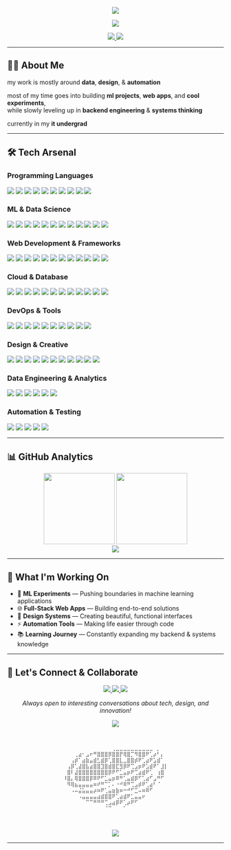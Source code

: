 <!-- Banner -->
<p align="center">
 </div><img src="https://capsule-render.vercel.app/api?type=waving&color=0:a31221,100:d41b2a&height=180&section=header&text=hi%20🍉%20i'm%20sparsh&fontSize=40&fontColor=ffffff&animation=fadeIn&fontAlignY=35"/>
</p>

<p align="center">
  <a href="https://github.com/sparshb4tra">
    <img src="https://readme-typing-svg.demolab.com?font=Fira+Code&weight=600&size=24&pause=1000&color=a31221&center=true&vCenter=true&width=600&lines=Data+%7C+Design+%7C+Automation;Building+ML+Projects+%26+Web+Apps;Backend+Engineering+Enthusiast;IT+Undergrad+%7C+Cool+Experiments">
  </a>
</p>

<!-- Badges -->
<p align="center">
  <a href="https://github.com/sparshb4tra">
    <img src="https://img.shields.io/github/followers/sparshb4tra?label=Follow&style=social"/>
  </a>
  <a href="https://linkedin.com/in/sparsh-b4tra">
    <img src="https://img.shields.io/badge/LinkedIn-Connect-blue?style=social&logo=linkedin"/>
  </a>
</p>

---

## 👨‍💻 About Me

my work is mostly around **data**, **design**, & **automation**   

most of my time goes into building **ml projects**, **web apps**, and **cool experiments**,  
while slowly leveling up in **backend engineering** & **systems thinking** 

currently in my **it undergrad**

---

## 🛠 Tech Arsenal

### Programming Languages
<p>
  <img src="https://img.shields.io/badge/Python-3776AB?style=for-the-badge&logo=python&logoColor=white"/>
  <img src="https://img.shields.io/badge/JavaScript-F7DF1E?style=for-the-badge&logo=javascript&logoColor=black"/>
  <img src="https://img.shields.io/badge/TypeScript-3178C6?style=for-the-badge&logo=typescript&logoColor=white"/>
  <img src="https://img.shields.io/badge/C++-00599C?style=for-the-badge&logo=c%2B%2B&logoColor=white"/>
  <img src="https://img.shields.io/badge/Java-ED8B00?style=for-the-badge&logo=openjdk&logoColor=white"/>
  <img src="https://img.shields.io/badge/PHP-777BB4?style=for-the-badge&logo=php&logoColor=white"/>
  <img src="https://img.shields.io/badge/HTML5-E34F26?style=for-the-badge&logo=html5&logoColor=white"/>
  <img src="https://img.shields.io/badge/CSS3-1572B6?style=for-the-badge&logo=css3&logoColor=white"/>
  <img src="https://img.shields.io/badge/R-276DC3?style=for-the-badge&logo=r&logoColor=white"/>
  <img src="https://img.shields.io/badge/SQL-4479A1?style=for-the-badge&logo=postgresql&logoColor=white"/>
</p>

### ML & Data Science
<p>
  <img src="https://img.shields.io/badge/TensorFlow-FF6F00?style=for-the-badge&logo=tensorflow&logoColor=white"/>
  <img src="https://img.shields.io/badge/PyTorch-EE4C2C?style=for-the-badge&logo=pytorch&logoColor=white"/>
  <img src="https://img.shields.io/badge/Pandas-150458?style=for-the-badge&logo=pandas&logoColor=white"/>
  <img src="https://img.shields.io/badge/NumPy-013243?style=for-the-badge&logo=numpy&logoColor=white"/>
  <img src="https://img.shields.io/badge/scikit--learn-F7931E?style=for-the-badge&logo=scikit-learn&logoColor=white"/>
  <img src="https://img.shields.io/badge/SciPy-0C55A5?style=for-the-badge&logo=scipy&logoColor=white"/>
  <img src="https://img.shields.io/badge/Matplotlib-ffffff?style=for-the-badge&logo=matplotlib&logoColor=black"/>
  <img src="https://img.shields.io/badge/Seaborn-3776AB?style=for-the-badge&logo=python&logoColor=white"/>
  <img src="https://img.shields.io/badge/Plotly-3F4F75?style=for-the-badge&logo=plotly&logoColor=white"/>
  <img src="https://img.shields.io/badge/Jupyter-F37626?style=for-the-badge&logo=jupyter&logoColor=white"/>
  <img src="https://img.shields.io/badge/OpenCV-5C3EE8?style=for-the-badge&logo=opencv&logoColor=white"/>
  <img src="https://img.shields.io/badge/Keras-D00000?style=for-the-badge&logo=keras&logoColor=white"/>
</p>

### Web Development & Frameworks
<p>
  <img src="https://img.shields.io/badge/React-20232A?style=for-the-badge&logo=react&logoColor=61DAFB"/>
  <img src="https://img.shields.io/badge/Next.js-000000?style=for-the-badge&logo=next.js&logoColor=white"/>
  <img src="https://img.shields.io/badge/Node.js-6DA55F?style=for-the-badge&logo=node.js&logoColor=white"/>
  <img src="https://img.shields.io/badge/Express.js-000000?style=for-the-badge&logo=express&logoColor=white"/>
  <img src="https://img.shields.io/badge/TailwindCSS-38B2AC?style=for-the-badge&logo=tailwind-css&logoColor=white"/>
  <img src="https://img.shields.io/badge/Bootstrap-7952B3?style=for-the-badge&logo=bootstrap&logoColor=white"/>
  <img src="https://img.shields.io/badge/Flutter-02569B?style=for-the-badge&logo=flutter&logoColor=white"/>
  <img src="https://img.shields.io/badge/WordPress-117AC9?style=for-the-badge&logo=wordpress&logoColor=white"/>
  <img src="https://img.shields.io/badge/Vue.js-4FC08D?style=for-the-badge&logo=vue.js&logoColor=white"/>
  <img src="https://img.shields.io/badge/Django-092E20?style=for-the-badge&logo=django&logoColor=white"/>
  <img src="https://img.shields.io/badge/Flask-000000?style=for-the-badge&logo=flask&logoColor=white"/>
  <img src="https://img.shields.io/badge/FastAPI-009688?style=for-the-badge&logo=fastapi&logoColor=white"/>
</p>

### Cloud & Database
<p>
  <img src="https://img.shields.io/badge/AWS-FF9900?style=for-the-badge&logo=amazon-aws&logoColor=white"/>
  <img src="https://img.shields.io/badge/Google%20Cloud-4285F4?style=for-the-badge&logo=google-cloud&logoColor=white"/>
  <img src="https://img.shields.io/badge/Azure-0078D4?style=for-the-badge&logo=microsoft-azure&logoColor=white"/>
  <img src="https://img.shields.io/badge/Firebase-039BE5?style=for-the-badge&logo=firebase&logoColor=white"/>
  <img src="https://img.shields.io/badge/Oracle-F80000?style=for-the-badge&logo=oracle&logoColor=white"/>
  <img src="https://img.shields.io/badge/Vercel-000000?style=for-the-badge&logo=vercel&logoColor=white"/>
  <img src="https://img.shields.io/badge/Netlify-00C7B7?style=for-the-badge&logo=netlify&logoColor=white"/>
  <img src="https://img.shields.io/badge/MongoDB-4EA94B?style=for-the-badge&logo=mongodb&logoColor=white"/>
  <img src="https://img.shields.io/badge/MySQL-4479A1?style=for-the-badge&logo=mysql&logoColor=white"/>
  <img src="https://img.shields.io/badge/PostgreSQL-336791?style=for-the-badge&logo=postgresql&logoColor=white"/>
  <img src="https://img.shields.io/badge/Redis-DC382D?style=for-the-badge&logo=redis&logoColor=white"/>
  <img src="https://img.shields.io/badge/Supabase-3ECF8E?style=for-the-badge&logo=supabase&logoColor=white"/>
</p>

### DevOps & Tools
<p>
  <img src="https://img.shields.io/badge/Git-F05033?style=for-the-badge&logo=git&logoColor=white"/>
  <img src="https://img.shields.io/badge/GitHub-121011?style=for-the-badge&logo=github&logoColor=white"/>
  <img src="https://img.shields.io/badge/GitLab%20CI-FC6D26?style=for-the-badge&logo=gitlab&logoColor=white"/>
  <img src="https://img.shields.io/badge/Docker-2496ED?style=for-the-badge&logo=docker&logoColor=white"/>
  <img src="https://img.shields.io/badge/Kubernetes-326CE5?style=for-the-badge&logo=kubernetes&logoColor=white"/>
  <img src="https://img.shields.io/badge/Apache-D42029?style=for-the-badge&logo=apache&logoColor=white"/>
  <img src="https://img.shields.io/badge/Apache%20Kafka-000000?style=for-the-badge&logo=apachekafka&logoColor=white"/>
  <img src="https://img.shields.io/badge/Jenkins-D24939?style=for-the-badge&logo=jenkins&logoColor=white"/>
  <img src="https://img.shields.io/badge/Terraform-7B42BC?style=for-the-badge&logo=terraform&logoColor=white"/>
  <img src="https://img.shields.io/badge/Linux-FCC624?style=for-the-badge&logo=linux&logoColor=black"/>
</p>

### Design & Creative
<p>
  <img src="https://img.shields.io/badge/Figma-F24E1E?style=for-the-badge&logo=figma&logoColor=white"/>
  <img src="https://img.shields.io/badge/Adobe%20Creative%20Cloud-DA1F26?style=for-the-badge&logo=adobe&logoColor=white"/>
  <img src="https://img.shields.io/badge/Adobe%20Photoshop-31A8FF?style=for-the-badge&logo=adobe%20photoshop&logoColor=white"/>
  <img src="https://img.shields.io/badge/Adobe%20Illustrator-FF9A00?style=for-the-badge&logo=adobe%20illustrator&logoColor=white"/>
  <img src="https://img.shields.io/badge/Adobe%20After%20Effects-9999FF?style=for-the-badge&logo=adobe%20after%20effects&logoColor=white"/>
  <img src="https://img.shields.io/badge/Adobe%20Premiere%20Pro-9999FF?style=for-the-badge&logo=adobe%20premiere%20pro&logoColor=white"/>
  <img src="https://img.shields.io/badge/Adobe%20XD-FF61F6?style=for-the-badge&logo=adobe%20xd&logoColor=white"/>
  <img src="https://img.shields.io/badge/Blender-F5792A?style=for-the-badge&logo=blender&logoColor=white"/>
  <img src="https://img.shields.io/badge/Framer-0055FF?style=for-the-badge&logo=framer&logoColor=white"/>
  <img src="https://img.shields.io/badge/Canva-00C4CC?style=for-the-badge&logo=canva&logoColor=white"/>
  <img src="https://img.shields.io/badge/Sketch-F7B500?style=for-the-badge&logo=sketch&logoColor=black"/>
</p>

### Data Engineering & Analytics
<p>
  <img src="https://img.shields.io/badge/Apache%20Spark-E25A1C?style=for-the-badge&logo=apache%20spark&logoColor=white"/>
  <img src="https://img.shields.io/badge/Apache%20Airflow-017CEE?style=for-the-badge&logo=apache%20airflow&logoColor=white"/>
  <img src="https://img.shields.io/badge/Tableau-E97627?style=for-the-badge&logo=tableau&logoColor=white"/>
  <img src="https://img.shields.io/badge/Power%20BI-F2C811?style=for-the-badge&logo=power%20bi&logoColor=black"/>
  <img src="https://img.shields.io/badge/Elasticsearch-005571?style=for-the-badge&logo=elasticsearch&logoColor=white"/>
  <img src="https://img.shields.io/badge/Grafana-F46800?style=for-the-badge&logo=grafana&logoColor=white"/>
</p>

### Automation & Testing
<p>
  <img src="https://img.shields.io/badge/Selenium-43B02A?style=for-the-badge&logo=selenium&logoColor=white"/>
  <img src="https://img.shields.io/badge/Pytest-0A9EDC?style=for-the-badge&logo=pytest&logoColor=white"/>
  <img src="https://img.shields.io/badge/Postman-FF6C37?style=for-the-badge&logo=postman&logoColor=white"/>
  <img src="https://img.shields.io/badge/GitHub%20Actions-2088FF?style=for-the-badge&logo=github%20actions&logoColor=white"/>
  <img src="https://img.shields.io/badge/Zapier-FF4A00?style=for-the-badge&logo=zapier&logoColor=white"/>
</p>

---

## 📊 GitHub Analytics

<div align="center">
  <img src="https://github-readme-stats.vercel.app/api?username=sparshb4tra&show_icons=true&theme=blueberry&hide_border=true&bg_color=0D1117" height="165"/>
  <img src="https://nirzak-streak-stats.vercel.app/?user=sparshb4tra&theme=blueberry&hide_border=true&background=0D1117" height="165"/>
</div>

<div align="center">
  <img src="https://github-readme-stats.vercel.app/api/top-langs/?username=sparshb4tra&theme=blueberry&hide_border=true&layout=compact&bg_color=0D1117"/>
</div>

---

## 🚀 What I'm Working On

- 🔬 **ML Experiments** — Pushing boundaries in machine learning applications
- 🌐 **Full-Stack Web Apps** — Building end-to-end solutions
- 🎨 **Design Systems** — Creating beautiful, functional interfaces
- ⚡ **Automation Tools** — Making life easier through code
- 📚 **Learning Journey** — Constantly expanding my backend & systems knowledge

---

## 💬 Let's Connect & Collaborate

<p align="center">
  <a href="https://linkedin.com/in/sparsh-b4tra">
    <img src="https://img.shields.io/badge/LinkedIn-0A66C2?style=for-the-badge&logo=linkedin&logoColor=white"/>
  </a>
  <a href="mailto:me@sbatra.xyz">
    <img src="https://img.shields.io/badge/Email-D14836?style=for-the-badge&logo=gmail&logoColor=white"/>
  </a>
  <a href="https://github.com/sparshb4tra">
    <img src="https://img.shields.io/badge/GitHub-121011?style=for-the-badge&logo=github&logoColor=white"/>
  </a>
</p>

<p align="center">
  <i>Always open to interesting conversations about tech, design, and innovation!</i>
</p>

<!-- Footer -->


<div align="center">
  
[![](https://visitcount.itsvg.in/api?id=sparshb4tra&icon=3&color=11)](https://visitcount.itsvg.in)

```
⠀⠀⠀⠀⠀⠀⠀⠀⠀⠀⠀⠀⠀⠀⠀⠀⠀⠀⠀⠀⠀⠀⠀⠀⠀⠀⠀⠀⠀⠀
⠀⠀⠀⠀⠀⠀⠀⠀⠀⠀⠀⠀⠀⠀⠀⠀⠀⠀⠀⠀⠀⠀⠀⠀⠀⠀⠀⠀⠀⠀
⠀⠀⠀⠀⠀⠀⠀⠀⠀⠀⠀⠀⠀⠀⢀⣀⣀⣀⣀⣀⣀⣀⣀⣀⣀⠀⡀⠀⠀⠀
⠀⠀⠀⠀⢀⣴⠂⣠⠖⠛⣿⣿⣿⡿⣿⣿⡟⢿⣿⡉⠻⣿⣿⠟⢁⡴⠃⡄⠀⠀
⠀⠀⠀⢠⡾⠁⣴⣷⣤⣾⣃⣾⡿⢁⣿⣿⣇⣀⣿⣿⡾⠟⢁⣴⠟⣡⣾⠁⠀⠀
⠀⠀⢠⡿⢁⣼⣿⣧⣴⣿⣿⣹⣿⣾⣿⣏⣻⡿⠟⢉⣠⡶⠟⣡⣾⠟⠁⣸⡇⠀
⠀⠀⣿⠇⣼⣿⣿⣿⣿⣿⣿⣿⣿⡿⠟⠋⣁⣤⡶⠟⢉⣴⣾⠟⢁⠀⢰⣿⠀⠀
⠀⠸⣿⡄⢿⣿⣿⣿⡿⠿⠟⠋⣁⣤⡶⠿⠛⢁⣤⣾⡿⠋⢁⣴⠋⣠⠛⠋⠀⠀
⠀⠀⠻⢿⣦⣤⣤⣤⣤⠶⠞⠛⠉⡁⠄⠐⠚⠿⠛⢉⣠⡾⠟⢁⣴⠃⠈⠀⠀⠀
⠀⠀⠀⠠⠤⣬⣥⣤⣤⡴⠶⠟⢁⣤⣶⣷⠶⠒⠚⠋⣉⠤⠶⠿⠋⠀⠀⠀⠀⠀
⠀⠀⠀⠀⠀⠠⣤⣤⣤⣤⣴⣾⣿⣿⠟⢁⣴⣾⠟⣁⣤⣤⠖⠀⠀⠀⠀⠀⠀⠀
⠀⠀⠀⠀⠀⠀⠀⠉⠉⠛⠛⠛⢉⣠⣴⡿⠟⢁⡴⠟⠋⠀⠀⠀⠀⠀⠀⠀⠀⠀
⠀⠀⠀⠀⠀⠀⠀⠀⠀⠀⠀⠀⠈⠉⠀⠀⠀⠁⠀⠀⠀⠀⠀⠀⠀⠀⠀⠀⠀⠀
⠀⠀⠀⠀⠀⠀⠀⠀⠀⠀⠀⠀⠀⠀⠀⠀⠀⠀⠀⠀⠀⠀⠀⠀⠀⠀⠀⠀⠀⠀
⠀⠀⠀⠀⠀⠀⠀⠀⠀⠀⠀⠀⠀⠀⠀⠀⠀⠀⠀⠀⠀⠀⠀⠀⠀⠀⠀⠀⠀⠀
```
<p align="center">
  <img src="https://capsule-render.vercel.app/api?type=waving&color=0:d41b2a,100:a31221&height=120&section=footer"/>
</p>

---
